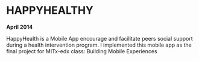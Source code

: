 # HAPPYHEALTHY 

**April 2014**

HappyHealth is a Mobile App encourage and facilitate peers social support during a health intervention program. I implemented this mobile app as the final project for MITx-edx class: Building Mobile Experiences
